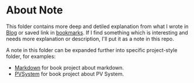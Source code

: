 # About Note

This folder contains more deep and detiled explanation from what I wrote in [Blog](../Blog/about_blog.md) or saved link in [bookmarks](../Blog/bookmarks.md). If I find something which is interesting and needs more explanation or description, I'll put it as a note in this repo.

A note in this folder can be expanded further into specific project-style folder, for examples:
   - [Markdown](../Markdown/about_markdown.md) for book project about markdown.
   - [PVSystem](../PVSystem/about_pvsystem.md) for book project about PV System.